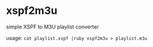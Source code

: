 # xspf2m3u
simple XSPF to M3U playlist converter

usage: ```cat playlist.xspf |ruby xspf2m3u > playlist.m3u```
